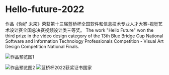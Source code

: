 # Hello-future-2022
作品《你好 未来》荣获第十三届蓝桥杯全国软件和信息技术专业人才大赛-视觉艺术设计赛全国总决赛视频设计类三等奖。
The work "Hello Future" won the third prize in the video design category of the 13th Blue Bridge Cup National Software and Information Technology Professionals Competition - Visual Art Design Competition National Finals.

![作品预览图1](https://github.com/user-attachments/assets/24afcd77-2a1e-4848-8ffd-acf97692ce6d)

![作品预览图2](https://github.com/user-attachments/assets/6aca921b-3830-4af9-86aa-eb2733b99083)
![蓝桥杯2022获奖证书国家](https://github.com/user-attachments/assets/8d1b96e7-11cf-474c-a909-61713f553f0a)
